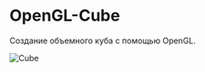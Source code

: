 # OpenGL-Cube
Создание объемного куба с помощью OpenGL.

![Cube](https://psv4.userapi.com/c505536/u76983384/docs/d45/a4e154bd463b/cube.gif?extra=AeGK3CD0mq7LwIB6DKcWA7_pLMmS1B-TXpj9vamWLCeC1FNlRsHBTxprGQN8BbNDUz7aJKSP0hJeO5xS8TrMZnRyGiiVVBkkinZkXZOzTiuIUvKtXBNWXed-WvQZOxUuBrh6SGzoOp19xwrmrPfzfw)
